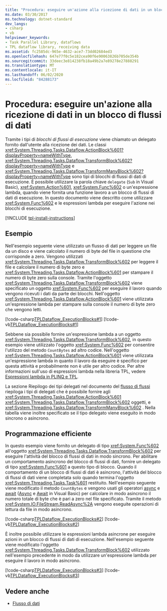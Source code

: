 ```yaml
---
title: "Procedura: eseguire un'azione alla ricezione di dati in un blocco di flussi di dati"
ms.date: 03/30/2017
ms.technology: dotnet-standard
dev_langs:
- csharp
- vb
helpviewer_keywords:
- Task Parallel Library, dataflows
- TPL dataflow library, receiving data
ms.assetid: fc2585dc-965e-4632-ace7-73dd02684ed3
ms.openlocfilehash: 647e77f0c5e182cea90f6e90063826b705de354b
ms.sourcegitcommit: 33deec3e814238fb18a49b2a7e89278e27888291
ms.translationtype: MT
ms.contentlocale: it-IT
ms.lasthandoff: 06/02/2020
ms.locfileid: "84288173"
---
```

# <a name="how-to-perform-action-when-a-dataflow-block-receives-data"></a>Procedura: eseguire un'azione alla ricezione di dati in un blocco di flussi di dati
Tramite i tipi di *blocchi di flussi di esecuzione* viene chiamato un delegato fornito dall'utente alla ricezione dei dati. Le classi <xref:System.Threading.Tasks.Dataflow.ActionBlock%601?displayProperty=nameWithType>, <xref:System.Threading.Tasks.Dataflow.TransformBlock%602?displayProperty=nameWithType> e <xref:System.Threading.Tasks.Dataflow.TransformManyBlock%602?displayProperty=nameWithType> sono tipi di blocchi di flussi di dati di esecuzione. È possibile utilizzare la parola chiave `delegate` (`Sub` in Visual Basic), <xref:System.Action%601>, <xref:System.Func%602> o un'espressione lambda, quando viene fornita una funzione lavoro a un blocco di flussi di dati di esecuzione. In questo documento viene descritto come utilizzare <xref:System.Func%602> e le espressioni lambda per eseguire l'azione nei blocchi di esecuzione.  

[!INCLUDE [tpl-install-instructions](../../../includes/tpl-install-instructions.md)]

## <a name="example"></a>Esempio  
 Nell'esempio seguente viene utilizzato un flusso di dati per leggere un file da un disco e viene calcolato il numero di byte del file in questione che corrisponde a zero. Vengono utilizzati <xref:System.Threading.Tasks.Dataflow.TransformBlock%602> per leggere il file e calcolare il numero di byte zero e <xref:System.Threading.Tasks.Dataflow.ActionBlock%601> per stampare il numero di byte zero sulla console. Tramite l'oggetto <xref:System.Threading.Tasks.Dataflow.TransformBlock%602> viene specificato un oggetto <xref:System.Func%602> per eseguire il lavoro quando vengono ricevuti i dati da parte dei blocchi. Nell'oggetto <xref:System.Threading.Tasks.Dataflow.ActionBlock%601> viene utilizzata un'espressione lambda per stampare sulla console il numero di byte zero che vengono letti.  
  
 [!code-csharp[TPLDataflow_ExecutionBlocks#1](../../../samples/snippets/csharp/VS_Snippets_Misc/tpldataflow_executionblocks/cs/dataflowexecutionblocks.cs#1)]
 [!code-vb[TPLDataflow_ExecutionBlocks#1](../../../samples/snippets/visualbasic/VS_Snippets_Misc/tpldataflow_executionblocks/vb/dataflowexecutionblocks.vb#1)]  
  
 Sebbene sia possibile fornire un'espressione lambda a un oggetto <xref:System.Threading.Tasks.Dataflow.TransformBlock%602>, in questo esempio viene utilizzato l'oggetto <xref:System.Func%602> per consentire l'utilizzo del metodo `CountBytes` ad altro codice. Nell'oggetto <xref:System.Threading.Tasks.Dataflow.ActionBlock%601> viene utilizzata un'espressione lambda in quanto il lavoro da eseguire è specifico per questa attività e probabilmente non è utile per altro codice. Per altre informazioni sull'uso di espressioni lambda nella libreria TPL, vedere [Espressioni lambda in PLINQ e TPL](lambda-expressions-in-plinq-and-tpl.md).  
  
 La sezione Riepilogo dei tipi delegati nel documento del [flusso di flussi](dataflow-task-parallel-library.md) riepiloga i tipi di delegati che è possibile fornire agli <xref:System.Threading.Tasks.Dataflow.ActionBlock%601> <xref:System.Threading.Tasks.Dataflow.TransformBlock%602> oggetti, e <xref:System.Threading.Tasks.Dataflow.TransformManyBlock%602> . Nella tabella viene inoltre specificato se il tipo delegato viene eseguito in modo sincrono o asincrono.  
  
## <a name="robust-programming"></a>Programmazione efficiente  
 In questo esempio viene fornito un delegato di tipo <xref:System.Func%602> all'oggetto <xref:System.Threading.Tasks.Dataflow.TransformBlock%602> per eseguire l'attività del blocco di flussi di dati in modo sincrono. Per abilitare un comportamento asincrono del blocco di flussi di dati, fornire un delegato di tipo <xref:System.Func%601> a questo tipo di blocco. Quando il comportamento di un blocco di flussi di dati è asincrono, l'attività del blocco di flussi di dati viene completata solo quando termina l'oggetto <xref:System.Threading.Tasks.Task%601> restituito. Nell'esempio seguente viene modificato il metodo `CountBytes` e vengono usati gli operatori [async](../../csharp/language-reference/keywords/async.md) e [await](../../csharp/language-reference/operators/await.md) ([Async](../../visual-basic/language-reference/modifiers/async.md) e [Await](../../visual-basic/language-reference/operators/await-operator.md) in Visual Basic) per calcolare in modo asincrono il numero totale di byte che è pari a zero nel file specificato. Tramite il metodo <xref:System.IO.FileStream.ReadAsync%2A> vengono eseguite operazioni di lettura da file in modo asincrono.  
  
 [!code-csharp[TPLDataflow_ExecutionBlocks#2](../../../samples/snippets/csharp/VS_Snippets_Misc/tpldataflow_executionblocks/cs/dataflowexecutionblocks.cs#2)]
 [!code-vb[TPLDataflow_ExecutionBlocks#2](../../../samples/snippets/visualbasic/VS_Snippets_Misc/tpldataflow_executionblocks/vb/dataflowexecutionblocks.vb#2)]  
  
 È inoltre possibile utilizzare le espressioni lambda asincrone per eseguire azioni in un blocco di flussi di dati di esecuzione. Nell'esempio seguente viene modificato l'oggetto <xref:System.Threading.Tasks.Dataflow.TransformBlock%602> utilizzato nell'esempio precedente in modo da utilizzare un'espressione lambda per eseguire il lavoro in modo asincrono.  
  
 [!code-csharp[TPLDataflow_ExecutionBlocks#3](../../../samples/snippets/csharp/VS_Snippets_Misc/tpldataflow_executionblocks/cs/dataflowexecutionblocks.cs#3)]
 [!code-vb[TPLDataflow_ExecutionBlocks#3](../../../samples/snippets/visualbasic/VS_Snippets_Misc/tpldataflow_executionblocks/vb/dataflowexecutionblocks.vb#3)]  
  
## <a name="see-also"></a>Vedere anche

- [Flusso di dati](dataflow-task-parallel-library.md)
